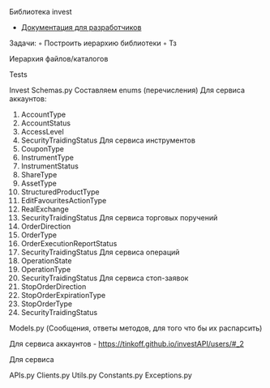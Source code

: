 Библиотека invest

- [Документация для разработчиков](https://tinkoff.github.io/investAPI/)

Задачи:
 ◦ Построить иерархию библиотеки
 ◦ Тз

Иерархия файлов/каталогов 

Tests

Invest
Schemas.py 
Составляем enums (перечисления)
Для сервиса аккаунтов:
 1. AccountType
 1. AccountStatus
 2. AccessLevel
 3. SecurityTraidingStatus
Для сервиса инструментов
 1. CouponType
 2. InstrumentType
 3. InstrumentStatus
 4. ShareType
 5. AssetType
 6. StructuredProductType
 7. EditFavouritesActionType
 8. RealExchange 
 9. SecurityTraidingStatus 
Для сервиса торговых поручений
 1. OrderDirection
 2. OrderType
 3. OrderExecutionReportStatus
 4. SecurityTraidingStatus
Для сервиса операций 
 1. OperationState
 2. OperationType
 3. SecurityTraidingStatus
Для сервиса стоп-заявок 
 1. StopOrderDirection
 2. StopOrderExpirationType
 3. StopOrderType
 4. SecurityTraidingStatus

Models.py (Сообщения, ответы методов, для того что бы их распарсить)

Для сервиса аккаунтов - https://tinkoff.github.io/investAPI/users/#_2

Для сервиса 


APIs.py
Clients.py
Utils.py
Constants.py
Exceptions.py
